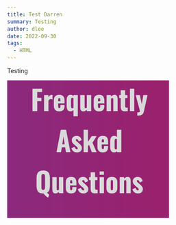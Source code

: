 ```yaml
---
title: Test Darren
summary: Testing
author: dlee
date: 2022-09-30
tags:
  - HTML
---
```

Testing

![](/src/guides/images/Screenshot-1.png)